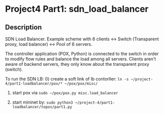 # Project4 Part1: sdn_load_balancer

## Description

SDN Load Balancer. Example scheme with 6 clients <-> Switch (Transparent proxy, load balancer) <-> Pool of 6 servers.

The controller application (POX, Python) is connected to the switch in order to modify flow rules and balance the load among all servers. Clients aren't aware of backend servers, they only know about the transparent proxy (switch).

To run the SDN LB:
0) create a soft link of lb contorller: `ln -s ~/project-4/part1-loadbalancer/pox/* ~/pox/pox/misc/`

1) start pox via `sudo ~/pox/pox.py misc.load_balancer`

2) start mininet by: `sudo python3 ~/project-4/part1-loadbalancer/topos/part1.py`

